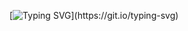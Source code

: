 [![Typing SVG](https://readme-typing-svg.herokuapp.com/?color=C0C0C0&size=35&center=false&vCenter=false&width=1000&lines=hype+gaming+no+topo;)](https://git.io/typing-svg)

 <div>
 
